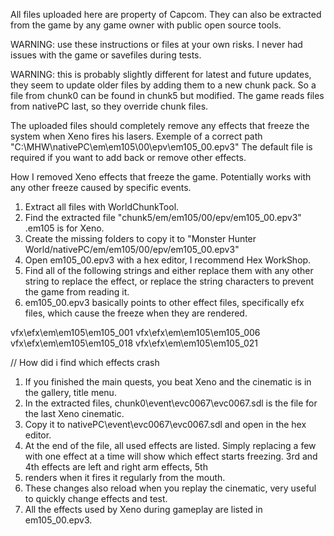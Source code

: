 All files uploaded here are property of Capcom. They can also be extracted from the game by any game owner with public open source tools.

WARNING: use these instructions or files at your own risks. I never had issues with the game or savefiles during tests.

WARNING: this is probably slightly different for latest and future updates, they seem to update older files by adding them to a new chunk pack.
So a file from chunk0 can be found in chunk5 but modified. The game reads files from nativePC last, so they override chunk files.

The uploaded files should completely remove any effects that freeze the system when Xeno fires his lasers.
Exemple of a correct path "C:\MHW\nativePC\em\em105\00\epv\em105_00.epv3"
The default file is required if you want to add back or remove other effects.

How I removed Xeno effects that freeze the game. Potentially works with any other freeze caused by specific events.
1) Extract all files with WorldChunkTool.
2) Find the extracted file "chunk5/em/em105/00/epv/em105_00.epv3" .em105 is for Xeno.
3) Create the missing folders to copy it to "Monster Hunter World/nativePC/em/em105/00/epv/em105_00.epv3"
4) Open em105_00.epv3 with a hex editor, I recommend Hex WorkShop.
5) Find all of the following strings and either replace them with any other string to replace the effect, or replace the string characters to prevent the game from reading it.
6) em105_00.epv3 basically points to other effect files, specifically efx files, which cause the freeze when they are rendered.

vfx\efx\em\em105\em105_001
vfx\efx\em\em105\em105_006
vfx\efx\em\em105\em105_018
vfx\efx\em\em105\em105_021

// How did i find which effects crash
1) If you finished the main quests, you beat Xeno and the cinematic is in the gallery, title menu.
2) In the extracted files, chunk0\event\evc0067\evc0067.sdl is the file for the last Xeno cinematic.
3) Copy it to nativePC\event\evc0067\evc0067.sdl and open in the hex editor.
4) At the end of the file, all used effects are listed. Simply replacing a few with one effect at a time will show which effect starts freezing. 3rd and 4th effects are left and right arm effects, 5th 
5) renders when it fires it regularly from the mouth.
6) These changes also reload when you replay the cinematic, very useful to quickly change effects and test.
7) All the effects used by Xeno during gameplay are listed in em105_00.epv3.
